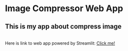 # Image Compressor Web App
## This is my app about compress image
<br>
Here is link to web app powered by Streamlit: <a href="https://share.streamlit.io/spidartist/app_image_compress/main/compress.py">Click me!</a>
